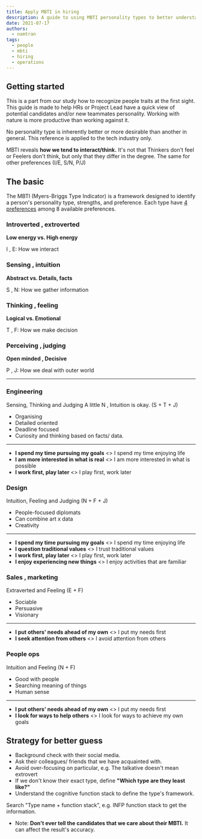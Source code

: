 ```yaml
---
title: Apply MBTI in hiring
description: A guide to using MBTI personality types to better understand job candidates and team members, with specific traits to look for in engineering, design, sales, and people operations roles.
date: 2021-07-17
authors:
  - namtran
tags:
  - people
  - mbti
  - hiring
  - operations
---
```


## Getting started

This is a part from our study how to recognize people traits at the first sight. This guide is made to help HRs or Project Lead have a quick view of potential candidates and/or new teammates personality. Working with nature is more productive than working against it.

No personality type is inherently better or more desirable than another in general. This reference is applied to the tech industry only.

MBTI reveals **how we tend to interact/think.** It's not that Thinkers don't feel or Feelers don't think, but only that they differ in the degree. The same for other preferences (I/E, S/N, P/J)

## The basic

The MBTI (Myers-Briggs Type Indicator) is a framework designed to identify a person's personality type, strengths, and preference. Each type have [4 preferences](/cdeaa142edca44669867f8fbb120c342) among 8 available preferences.

<!-- link_to_page 1d622110-b3bd-4b69-81e1-10161a3247e6 -->

### Introverted , extroverted

**Low energy vs. High energy**

I , E: How we interact

### Sensing , intuition

**Abstract vs. Details, facts**

S , N: How we gather information

### Thinking , feeling

**Logical vs. Emotional**

T , F: How we make decision

### Perceiving , judging

**Open minded , Decisive**

P , J: How we deal with outer world

<!-- child_database 12dfdbe4-7d5e-4a17-85ad-297596878ac4 -->

---

<!-- child_database 8895eb58-dd2e-40a0-9955-783ce95a44a4 -->

### Engineering

Sensing, Thinking and Judging
A little N , Intuition is okay. (S + T + J)

- Organising
- Detailed oriented
- Deadline focused
- Curiosity and thinking based on facts/ data.

---

- **I spend my time pursuing my goals** <> I spend my time enjoying life
- **I am more interested in what is real** <> I am more interested in what is possible
- **I work first, play later** <> I play first, work later

### Design

Intuition, Feeling and Judging
(N + F + J)

- People-focused diplomats
- Can combine art x data
- Creativity

---

- **I spend my time pursuing my goals** <> I spend my time enjoying life
- **I question traditional values** <> I trust traditional values
- **I work first, play later** <> I play first, work later
- **I enjoy experiencing new things** <> I enjoy activities that are familiar

### Sales , marketing

Extraverted and Feeling
(E + F)

- Sociable
- Persuasive
- Visionary

---

- **I put others' needs ahead of my own** <> I put my needs first
- **I seek attention from others** <> I avoid attention from others

### People ops

Intuition and Feeling
(N + F)

- Good with people
- Searching meaning of things
- Human sense

---

- **I put others' needs ahead of my own** <> I put my needs first
- **I look for ways to help others** <> I look for ways to achieve my own goals

## Strategy for better guess

- Background check with their social media.
- Ask their colleagues/ friends that we have acquainted with.
- Avoid over-focusing on particular, e.g. The talkative doesn't mean extrovert
- If we don't know their exact type, define **"Which type are they least like?"**
- Understand the cognitive function stack to define the type's framework.

Search "Type name + function stack", e.g. INFP function stack to get the information.

- Note: **Don't ever tell the candidates that we care about their MBTI.** It can affect the result's accuracy.
